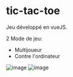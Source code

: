 # tic-tac-toe

Jeu développé en vueJS.

2 Mode de jeu:
- Multijoueur
- Contre l'ordinateur

![image](https://user-images.githubusercontent.com/53474519/179370149-343c455d-07b0-4474-aa15-72ff9c25ef09.png)
![image](https://user-images.githubusercontent.com/53474519/179370163-0d4ed031-4ac3-4740-b9ab-6686c48ef485.png)
